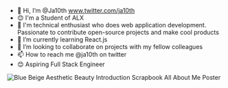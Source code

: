 - 👋 Hi, I’m @Ja10th
 www.twitter.com/ja10th
- 😊 I'm a Student of ALX
- 👀 I'm technical enthusiast who does web application development. Passionate to contribute open-source projects and make cool products
- 🌱 I’m currently learning React.js
- 💞️ I’m looking to collaborate on projects with my fellow colleagues
- 📫 How to reach me @ja10th on twitter
- 😊 Aspiring Full Stack Engineer
<!--- 
Ja10th/Ja10th is a ✨ special ✨ repository because its `README.md` (this file) appears on your GitHub profile.
You can click the Preview link to take a look at your changes.
--->
![Blue Beige Aesthetic Beauty Introduction Scrapbook All About Me Poster](https://user-images.githubusercontent.com/100203073/188085156-f8bc0cfc-b475-44d1-8998-676ac1758a1b.png)
